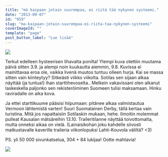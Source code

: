 ```yaml
---
title: "mä kaipaan jotain suurempaa, ei riitä tää nykynen systeemi."
date: "2013-09-07"
id: "959"
slug: "ma-kaipaan-jotain-suurempaa-ei-riita-taa-nykynen-systeemi"
coverImageId: ""
template: "page"
post_button_label: "Lue lisää"
---
```


[![](/images/muutos_.png)](http://3.bp.blogspot.com/-TSdmM6I48Wo/Uiq9WqPG7wI/AAAAAAAAGyk/3fvvUHAa0U4/s1600/muutos_.png)

  

Terkut edelleen hysteerisen lihavalta ponilta! Ylempi kuva otettiin muutama päivä sitten 3.9. ja alempi noin kuukautta aiemmin, 9.8. Kuvissa ei mainittavaa eroa ole, vaikka livenä muutos tuntuu olleen hurja. Kai se massa sitten vain kiinteytyy? Sitkeästi viikko viikolta. Sotilas sen sijaan alkaa näyttää (ja tuntua!) ihan starttihevoselta.. Melkein vakavissani olen alkanut laskeskella paljonko sen rekisteröiminen Suomeen tulisi maksamaan. Hinku raviradalle on aika kova.  
  

  

Ja ettei starttikuume pääsisi hiipumaan: pitänee alkaa valmistautua Vermoon lähtemistä varten! Suuri Suomalainen Derby, tällä kertaa vain turistina. Mitä jos napattaisiin Sotilaskin mukaan, hehe. Ilmoitin molemmat pulleat Kausalan mätsäreihin 13.10. Traileritilanne näyttää toivottomalta, mutta onneksi aikaa on vielä. (Lainaisikohan joku kahdelle siivosti matkustavalle kaverille traileria viikonlopuksi Lahti-Kouvola väliltä? <3)  
  
PS. yli 50 000 sivunkatselua, 304 + 84 lukijaa! Ootte mahtavia!  
  

[![](/images/ak.png)](http://2.bp.blogspot.com/-TJq6eLp_dgk/UirEscvCJdI/AAAAAAAAGy8/w1mpZPly9Jo/s1600/ak.png)
